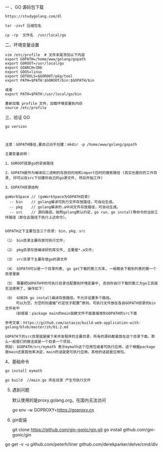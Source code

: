 
一 、GO 源码包下载

    https://studygolang.com/dl
    
    tar -zxvf 压缩包名
    
    cp -rp  文件名  /usr/local/go
    
二、环境变量设置

    vim /etc/profile  # 文件末尾添加以下内容
    export GOPATH=/home/www/golang/gopath 
    export GOROOT=/usr/local/go
    export GOARCH=386
    export GOOS=linux
    export GOTOOLS=$GOROOT/pkg/tool
    export PATH=$PATH:$GOROOT/bin:$GOPATH/bin
    
    或者    
    export PATH=$PATH:/usr/local/go/bin    
    
    重新加载 profile 文件，加载环境变量到内存
    source /etc/profile    
    

三、验证 GO
    
    go version
    
    
    
    注意：GOPATH路径,要自己动手创建：mkdir -p /home/www/golang/gopath
    
    主要变量说明：
    
    1、GOROOT就是go的安装路径
    
    2、GOPATH是作为编译后二进制的存放目的地和import包时的搜索路径 (其实也是你的工作目录, 你可以在src下创建你自己的go源文件, 然后开始工作)
    
    3、GOPATH目录结构
    
    goWorkSpace // (goWorkSpace为GOPATH目录)
      -- bin    // golang编译可执行文件存放路径，可自动生成。
      -- pkg    // golang编译的.a中间文件存放路径，可自动生成。
      -- src    // 源码路径。按照golang默认约定，go run，go install等命令的当前工作路径（即在此路径下执行上述命令）。
      
      
    GOPATH之下主要包含三个目录: bin、pkg、src
    
    （1） bin目录主要存放可执行文件;
    
    （2） pkg目录存放编译好的库文件, 主要是*.a文件;
    
    （3） src目录下主要存放go的源文件
    
    （4） GOPATH可以是一个目录列表, go get下载的第三方库, 一般都会下载到列表的第一个目录里面
    
    （5） 需要把GOPATH中的可执行目录也配置到环境变量中, 否则你自行下载的第三方go工具就无法使用了, 操作如下:
    
    （6） GOBIN go install编译存放路径。不允许设置多个路径。
         可以为空。为空时则遵循“约定优于配置”原则，可执行文件放在各自GOPATH目录的bin文件夹中
        （前提是：package main的main函数文件不能直接放到GOPATH的src下面
    
    参考文章：https://github.com/astaxie/build-web-application-with-golang/blob/master/zh/01.2.md
    
    GOPATH下的src目录就是接下来开发程序的主要目录，所有的源码都是放在这个目录下面，那么一般我们的做法就是一个目录一个项目，
    例如: $GOPATH/src/mymath 表示mymath这个应用包或者可执行应用，这个根据package是main还是其他来决定，main的话就是可执行应用，其他的话就是应用包。


        
4、基础命令
    
    go install mymath    
    
    go build  //main.go 所在目录 产生可执行文件
    
5. 遇到问题

     默认使用的是proxy.golang.org，在国内无法访问
     
     go env -w GOPROXY=https://goproxy.cn
    
6. gin安装

    git clone https://github.com/gin-gonic/gin.git
    go install github.com/gin-gonic/gin
       


go get -v -u github.com/peterh/liner github.com/derekparker/delve/cmd/dlv   